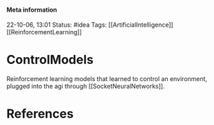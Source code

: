 #### Meta information
22-10-06, 13:01
Status: #idea
Tags: [[ArtificialIntelligence]] [[ReinforcementLearning]]





# ControlModels
Reinforcement learning models that learned to control an environment, plugged into the agi through [[SocketNeuralNetworks]].






# References
